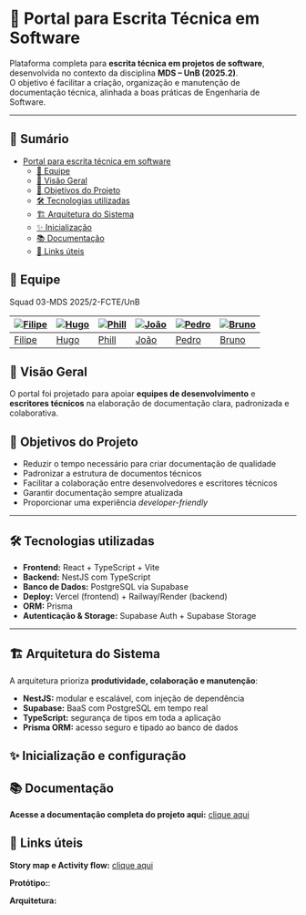 # 📝 Portal para Escrita Técnica em Software

Plataforma completa para **escrita técnica em projetos de software**, desenvolvida no contexto da disciplina **MDS – UnB (2025.2)**.  
O objetivo é facilitar a criação, organização e manutenção de documentação técnica, alinhada a boas práticas de Engenharia de Software.

---

## 📝 Sumário

- [Portal para escrita técnica em software](#-portal-para-escrita-técnica-em-software) 
    - [👥 Equipe](#-equipe)
    - [🚀 Visão Geral](#-visão-geral)
    - [🎯 Objetivos do Projeto](#-objetivos-do-projeto)
    - [🛠️ Tecnologias utilizadas](#️-tecnologias-utilizadas)
    - [🏗️ Arquitetura do Sistema](#️-arquitetura-do-sistema)
    - [✨ Inicialização](#-inicialização-e-configuração)
    - [📚 Documentação](#-documentação)
    - [📎 Links úteis](#-links-úteis)

## 👥 Equipe 
Squad 03-MDS 2025/2-FCTE/UnB

| [![Filipe](https://avatars.githubusercontent.com/u/174053010?s=400&u=783a5f3ac74a2694131b66a4dd2c5082f092b570&v=4)](https://github.com/filipeBG-07) | [![Hugo](https://avatars.githubusercontent.com/u/130880914?v=4)](https://github.com/HugoFreitass) | [![Phill](https://avatars.githubusercontent.com/u/164696319?v=4)](https://github.com/Phill-Chill) | [![João](https://avatars.githubusercontent.com/u/185989079?v=4)](https://github.com/JoaoGSantana10) | [![Pedro](https://avatars.githubusercontent.com/u/192148248?v=4)](https://github.com/PedroGTG) | [![Bruno](https://avatars.githubusercontent.com/u/197856263?v=4)](https://github.com/BGrangeiro) |
|---|---|---|---|---|---|
| [Filipe](https://github.com/filipeBG-07) | [Hugo](https://github.com/HugoFreitass) | [Phill](https://github.com/Phill-Chill) | [João](https://github.com/JoaoGS) | [Pedro](https://github.com/PedroGTG) | [Bruno](https://github.com/BGrangeiro) |


## 🚀 Visão Geral

O portal foi projetado para apoiar **equipes de desenvolvimento** e **escritores técnicos** na elaboração de documentação clara, padronizada e colaborativa.


## 🎯 Objetivos do Projeto
- Reduzir o tempo necessário para criar documentação de qualidade  
- Padronizar a estrutura de documentos técnicos  
- Facilitar a colaboração entre desenvolvedores e escritores técnicos  
- Garantir documentação sempre atualizada  
- Proporcionar uma experiência *developer-friendly*  

---

## 🛠️ Tecnologias utilizadas
- **Frontend:** React + TypeScript + Vite  
- **Backend:** NestJS com TypeScript  
- **Banco de Dados:** PostgreSQL via Supabase  
- **Deploy:** Vercel (frontend) + Railway/Render (backend)  
- **ORM:** Prisma  
- **Autenticação & Storage:** Supabase Auth + Supabase Storage  

---

## 🏗️ Arquitetura do Sistema
A arquitetura prioriza **produtividade, colaboração e manutenção**:

- **NestJS:** modular e escalável, com injeção de dependência  
- **Supabase:** BaaS com PostgreSQL em tempo real  
- **TypeScript:** segurança de tipos em toda a aplicação  
- **Prisma ORM:** acesso seguro e tipado ao banco de dados  


## ✨ Inicialização e configuração



## 📚 Documentação

**Acesse a documentação completa do projeto aqui:** [clique aqui](https://unb-mds.github.io/2025-2-GuiaDev/)

## 📎 Links úteis

**Story map e Activity flow:** [clique aqui](https://www.figma.com/design/Ses2U0uY5fJ4i1vn8cAF8w/MDS---GRUPO-03?node-id=0-1&p=f&t=JVrFpCNAFC0Fmbp2-0)

**Protótipo:**: 

**Arquitetura:** 

